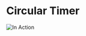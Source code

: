 # Circular Timer

![In Action](https://github.com/armmac1/css-circle-timer/blob/master/circular_timer.gif)
